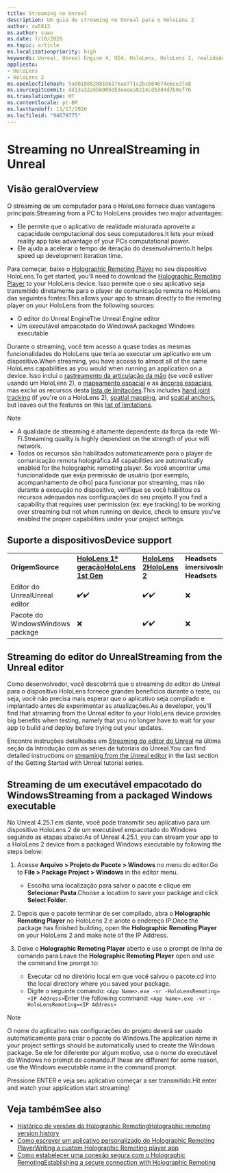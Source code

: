 ```yaml
---
title: Streaming no Unreal
description: Um guia de streaming no Unreal para o HoloLens 2
author: sw5813
ms.author: suwu
ms.date: 7/10/2020
ms.topic: article
ms.localizationpriority: high
keywords: Unreal, Unreal Engine 4, UE4, HoloLens, HoloLens 2, realidade misturada, streaming, PC, comunicação remota do aplicativo holográfico, player de comunicação remota holográfica, documentação, headset de realidade misturada, headset do windows mixed reality, headset de realidade virtual
appliesto:
- HoloLens
- HoloLens 2
ms.openlocfilehash: 5a001088208106176ae771c2bc684674e6ce37a8
ms.sourcegitcommit: dd13a32a5bb90bd53eeeea8214cd5384d7b9ef76
ms.translationtype: HT
ms.contentlocale: pt-BR
ms.lasthandoff: 11/17/2020
ms.locfileid: "94679775"
---
```

# <a name="streaming-in-unreal"></a><span data-ttu-id="f7107-104">Streaming no Unreal</span><span class="sxs-lookup"><span data-stu-id="f7107-104">Streaming in Unreal</span></span>

## <a name="overview"></a><span data-ttu-id="f7107-105">Visão geral</span><span class="sxs-lookup"><span data-stu-id="f7107-105">Overview</span></span>
<span data-ttu-id="f7107-106">O streaming de um computador para o HoloLens fornece duas vantagens principais:</span><span class="sxs-lookup"><span data-stu-id="f7107-106">Streaming from a PC to HoloLens provides two major advantages:</span></span> 
* <span data-ttu-id="f7107-107">Ele permite que o aplicativo de realidade misturada aproveite a capacidade computacional dos seus computadores.</span><span class="sxs-lookup"><span data-stu-id="f7107-107">It lets your mixed reality app take advantage of your PCs computational power.</span></span> 
* <span data-ttu-id="f7107-108">Ele ajuda a acelerar o tempo de iteração do desenvolvimento.</span><span class="sxs-lookup"><span data-stu-id="f7107-108">It helps speed up development iteration time.</span></span> 

<span data-ttu-id="f7107-109">Para começar, baixe o [Holographic Remoting Player](../platform-capabilities-and-apis/holographic-remoting-player.md) no seu dispositivo HoloLens.</span><span class="sxs-lookup"><span data-stu-id="f7107-109">To get started, you'll need to download the [Holographic Remoting Player](../platform-capabilities-and-apis/holographic-remoting-player.md) to your HoloLens device.</span></span> <span data-ttu-id="f7107-110">Isso permite que o seu aplicativo seja transmitido diretamente para o player de comunicação remota no HoloLens das seguintes fontes:</span><span class="sxs-lookup"><span data-stu-id="f7107-110">This allows your app to stream  directly to the remoting player on your HoloLens from the following sources:</span></span>

* <span data-ttu-id="f7107-111">O editor do Unreal Engine</span><span class="sxs-lookup"><span data-stu-id="f7107-111">The Unreal Engine editor</span></span>
* <span data-ttu-id="f7107-112">Um executável empacotado do Windows</span><span class="sxs-lookup"><span data-stu-id="f7107-112">A packaged Windows executable</span></span> 

<span data-ttu-id="f7107-113">Durante o streaming, você tem acesso a quase todas as mesmas funcionalidades do HoloLens que teria ao executar um aplicativo em um dispositivo.</span><span class="sxs-lookup"><span data-stu-id="f7107-113">When streaming, you have access to almost all of the same HoloLens capabilities as you would when running an application on a device.</span></span> <span data-ttu-id="f7107-114">Isso inclui o [rastreamento da articulação da mão](unreal-hand-tracking.md) (se você estiver usando um HoloLens 2), o [mapeamento espacial](unreal-spatial-mapping.md) e as [âncoras espaciais](unreal-spatial-anchors.md), mas exclui os recursos desta [lista de limitações](../platform-capabilities-and-apis/holographic-remoting-troubleshooting.md).</span><span class="sxs-lookup"><span data-stu-id="f7107-114">This includes [hand joint tracking](unreal-hand-tracking.md) (if you're on a HoloLens 2), [spatial mapping](unreal-spatial-mapping.md), and [spatial anchors](unreal-spatial-anchors.md), but leaves out the features on this [list of limitations](../platform-capabilities-and-apis/holographic-remoting-troubleshooting.md).</span></span> 

> [!NOTE]
> * <span data-ttu-id="f7107-115">A qualidade de streaming é altamente dependente da força da rede Wi-Fi.</span><span class="sxs-lookup"><span data-stu-id="f7107-115">Streaming quality is highly dependent on the strength of your wifi network.</span></span>
> * <span data-ttu-id="f7107-116">Todos os recursos são habilitados automaticamente para o player de comunicação remota holográfica.</span><span class="sxs-lookup"><span data-stu-id="f7107-116">All capabilities are automatically enabled for the holographic remoting player.</span></span> <span data-ttu-id="f7107-117">Se você encontrar uma funcionalidade que exija permissão de usuário (por exemplo, acompanhamento de olho) para funcionar por streaming, mas não durante a execução no dispositivo, verifique se você habilitou os recursos adequados nas configurações do seu projeto.</span><span class="sxs-lookup"><span data-stu-id="f7107-117">If you find a capability that requires user permission (ex: eye tracking) to be working over streaming but not when running on device, check to ensure you've enabled the proper capabilities under your project settings.</span></span>

## <a name="device-support"></a><span data-ttu-id="f7107-118">Suporte a dispositivos</span><span class="sxs-lookup"><span data-stu-id="f7107-118">Device support</span></span>

<table>
    <colgroup>
    <col width="33%" />
    <col width="33%" />
    <col width="33%" />
    </colgroup>
    <tr>
        <td><span data-ttu-id="f7107-119"><strong>Origem</strong></span><span class="sxs-lookup"><span data-stu-id="f7107-119"><strong>Source</strong></span></span></td>
        <td><span data-ttu-id="f7107-120"><a href="https://docs.microsoft.com/hololens/hololens1-hardware"><strong>HoloLens 1ª geração</strong></a></span><span class="sxs-lookup"><span data-stu-id="f7107-120"><a href="https://docs.microsoft.com/hololens/hololens1-hardware"><strong>HoloLens 1st Gen</strong></a></span></span></td>
        <td><span data-ttu-id="f7107-121"><a href="https://www.microsoft.com/hololens/hardware"><strong>HoloLens 2</strong></a></span><span class="sxs-lookup"><span data-stu-id="f7107-121"><a href="https://www.microsoft.com/hololens/hardware"><strong>HoloLens 2</strong></a></span></span></td>
        <td><span data-ttu-id="f7107-122"><strong>Headsets imersivos</strong></span><span class="sxs-lookup"><span data-stu-id="f7107-122"><strong>Immersive Headsets</strong></span></span></td>
    </tr>
     <tr>
        <td><span data-ttu-id="f7107-123">Editor do Unreal</span><span class="sxs-lookup"><span data-stu-id="f7107-123">Unreal editor</span></span></td>
        <td><span data-ttu-id="f7107-124">✔️</span><span class="sxs-lookup"><span data-stu-id="f7107-124">✔️</span></span></td>
        <td><span data-ttu-id="f7107-125">✔️</span><span class="sxs-lookup"><span data-stu-id="f7107-125">✔️</span></span></td>
        <td>❌</td>
    </tr>
    <tr>
        <td><span data-ttu-id="f7107-126">Pacote do Windows</span><span class="sxs-lookup"><span data-stu-id="f7107-126">Windows package</span></span></td>
        <td>❌</td>
        <td><span data-ttu-id="f7107-127">✔️</span><span class="sxs-lookup"><span data-stu-id="f7107-127">✔️</span></span></td>
        <td>❌</td>
    </tr>

</table>

## <a name="streaming-from-the-unreal-editor"></a><span data-ttu-id="f7107-128">Streaming do editor do Unreal</span><span class="sxs-lookup"><span data-stu-id="f7107-128">Streaming from the Unreal editor</span></span>

<span data-ttu-id="f7107-129">Como desenvolvedor, você descobrirá que o streaming do editor do Unreal para o dispositivo HoloLens fornece grandes benefícios durante o teste, ou seja, você não precisa mais esperar que o aplicativo seja compilado e implantado antes de experimentar as atualizações.</span><span class="sxs-lookup"><span data-stu-id="f7107-129">As a developer, you'll find that streaming from the Unreal editor to your HoloLens device provides big benefits when testing, namely that you no longer have to wait for your app to build and deploy before trying out your updates.</span></span>

<span data-ttu-id="f7107-130">Encontre instruções detalhadas em [Streaming do editor do Unreal](tutorials/unreal-uxt-ch6.md#device-only-streaming) na última seção da Introdução com as séries de tutoriais do Unreal.</span><span class="sxs-lookup"><span data-stu-id="f7107-130">You can find detailed instructions on [streaming from the Unreal editor](tutorials/unreal-uxt-ch6.md#device-only-streaming) in the last section of the Getting Started with Unreal tutorial series.</span></span>

## <a name="streaming-from-a-packaged-windows-executable"></a><span data-ttu-id="f7107-131">Streaming de um executável empacotado do Windows</span><span class="sxs-lookup"><span data-stu-id="f7107-131">Streaming from a packaged Windows executable</span></span>

<span data-ttu-id="f7107-132">No Unreal 4.25.1 em diante, você pode transmitir seu aplicativo para um dispositivo HoloLens 2 de um executável empacotado do Windows seguindo as etapas abaixo:</span><span class="sxs-lookup"><span data-stu-id="f7107-132">As of Unreal 4.25.1, you can stream your app to a HoloLens 2 device from a packaged Windows executable by following the steps below:</span></span> 

1. <span data-ttu-id="f7107-133">Acesse **Arquivo > Projeto de Pacote > Windows** no menu do editor.</span><span class="sxs-lookup"><span data-stu-id="f7107-133">Go to **File > Package Project > Windows** in the editor menu.</span></span> 
    * <span data-ttu-id="f7107-134">Escolha uma localização para salvar o pacote e clique em **Selecionar Pasta**.</span><span class="sxs-lookup"><span data-stu-id="f7107-134">Choose a location to save your package and click **Select Folder**.</span></span>

2. <span data-ttu-id="f7107-135">Depois que o pacote terminar de ser compilado, abra o **Holographic Remoting Player** no HoloLens 2 e anote o endereço IP.</span><span class="sxs-lookup"><span data-stu-id="f7107-135">Once the package has finished building, open the **Holographic Remoting Player** on your HoloLens 2 and make note of the IP Address.</span></span> 
3. <span data-ttu-id="f7107-136">Deixe o **Holographic Remoting Player** aberto e use o prompt de linha de comando para:</span><span class="sxs-lookup"><span data-stu-id="f7107-136">Leave the **Holographic Remoting Player** open and use the command line prompt to:</span></span> 
    * <span data-ttu-id="f7107-137">Executar cd no diretório local em que você salvou o pacote.</span><span class="sxs-lookup"><span data-stu-id="f7107-137">cd into the local directory where you saved your package.</span></span>
    * <span data-ttu-id="f7107-138">Digite o seguinte comando: ```<App Name>.exe -vr -HoloLensRemoting=<IP Address>```</span><span class="sxs-lookup"><span data-stu-id="f7107-138">Enter the following command: ```<App Name>.exe -vr -HoloLensRemoting=<IP Address>```</span></span>

> [!NOTE]
> <span data-ttu-id="f7107-139">O nome do aplicativo nas configurações do projeto deverá ser usado automaticamente para criar o pacote do Windows.</span><span class="sxs-lookup"><span data-stu-id="f7107-139">The application name in your project settings should be automatically used to create the Windows package.</span></span> <span data-ttu-id="f7107-140">Se ele for diferente por algum motivo, use o nome do executável do Windows no prompt de comando.</span><span class="sxs-lookup"><span data-stu-id="f7107-140">If these are different for some reason, use the Windows executable name in the command prompt.</span></span>

<span data-ttu-id="f7107-141">Pressione ENTER e veja seu aplicativo começar a ser transmitido.</span><span class="sxs-lookup"><span data-stu-id="f7107-141">Hit enter and watch your application start streaming!</span></span>

## <a name="see-also"></a><span data-ttu-id="f7107-142">Veja também</span><span class="sxs-lookup"><span data-stu-id="f7107-142">See also</span></span>
* [<span data-ttu-id="f7107-143">Histórico de versões do Holographic Remoting</span><span class="sxs-lookup"><span data-stu-id="f7107-143">Holographic remoting version history</span></span>](../platform-capabilities-and-apis/holographic-remoting-version-history.md)
* [<span data-ttu-id="f7107-144">Como escrever um aplicativo personalizado do Holographic Remoting Player</span><span class="sxs-lookup"><span data-stu-id="f7107-144">Writing a custom Holographic Remoting player app</span></span>](../platform-capabilities-and-apis/holographic-remoting-create-player.md)
* [<span data-ttu-id="f7107-145">Como estabelecer uma conexão segura com o Holographic Remoting</span><span class="sxs-lookup"><span data-stu-id="f7107-145">Establishing a secure connection with Holographic Remoting</span></span>](../platform-capabilities-and-apis/holographic-remoting-secure-connection.md)

